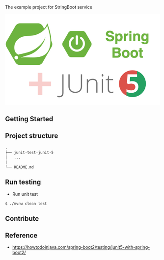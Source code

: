 The example project for StringBoot service

<div align="center">
    <img src="./assets/images/junit_5.png"/>
</div>

## Getting Started

## Project structure
```
.
├── junit-test-junit-5
│   ...
|
└── README.md
```

## Run testing

- Run unit test
```shell script
$ ./mvnw clean test
```

## Contribute

## Reference
- https://howtodoinjava.com/spring-boot2/testing/junit5-with-spring-boot2/